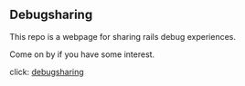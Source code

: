 ## Debugsharing

This repo is a webpage for sharing rails debug experiences.

Come on by if you have some interest.

click: [debugsharing](https://debugsharing.herokuapp.com/)
